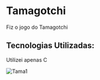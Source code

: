 # Tamagotchi
<p>
  Fiz o jogo do Tamagotchi 
</p>
<h2>
  Tecnologias Utilizadas:
</h2>
<p>
  Utilizei apenas C
</p>

![Tama1](https://user-images.githubusercontent.com/54481998/138605055-3c2d6101-2d29-488f-9b9d-acebb3dd0185.PNG)
